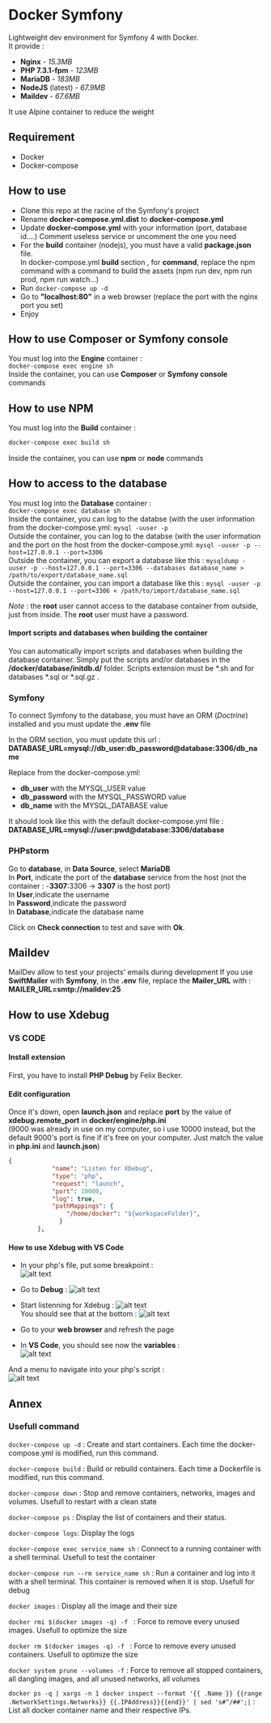 # Docker Symfony

Lightweight dev environment for Symfony 4 with Docker.  
It provide :
- **Nginx** - _15.3MB_
- **PHP 7.3.1-fpm** - _123MB_
- **MariaDB** - _183MB_
- **NodeJS** (latest) - _67.9MB_
- **Maildev** - _67.6MB_

It use Alpine container to reduce the weight

## Requirement
- Docker
- Docker-compose

## How to use
- Clone this repo at the racine of the Symfony's project
- Rename **docker-compose.yml.dist** to **docker-compose.yml**
- Update **docker-compose.yml** with your information (port, database id....) Comment useless service or uncomment the one you need  
- For the **build** container (nodejs), you must have a valid **package.json** file.  
In docker-compose.yml **build** section , for **command**, replace the npm command with a command to build the assets (npm run dev, npm run prod, npm run watch...)
- Run ```docker-compose up -d```
- Go to **"localhost:80"** in a web browser (replace the port with the nginx port you set)
- Enjoy

## How to use Composer or Symfony console
You must log into the **Engine** container :  
```docker-compose exec engine sh```  
Inside the container, you can use **Composer** or **Symfony console** commands  

## How to use NPM
You must log into the **Build** container :  
```sh
docker-compose exec build sh
```  
Inside the container, you can use **npm** or **node** commands  

## How to access to the database
You must log into the **Database** container :  
```docker-compose exec database sh```  
Inside the container, you can log to the databse (with the user information from the docker-compose.yml:
```mysql -uuser -p```    
Outside the container, you can log to the databse (with the user information and the port on the host from the docker-compose.yml:
```mysql -uuser -p --host=127.0.0.1 --port=3306```  
Outside the container, you can export a database like this :
```mysqldump -uuser -p --host=127.0.0.1 --port=3306 --databases database_name > /path/to/export/database_name.sql```  
Outside the container, you can import a database like this :
```mysql -uuser -p --host=127.0.0.1 --port=3306 < /path/to/import/database_name.sql```  

_Note_ : the **root** user cannot access to the database container from outside, just from inside. The **root** user must have a password.

#### Import scripts and databases when building the container
You can automatically import scripts and databases when building the database container. Simply put the scripts and/or databases in the **/docker/database/initdb.d/** folder.
Scripts extension must be *.sh and for databases *.sql or *.sql.gz .

### Symfony
To connect Symfony to the database, you must have an ORM (_Doctrine_) installed and you must update the **.env** file  

In the ORM section, you must update this url :
**DATABASE_URL=mysql://db_user:db_password@database:3306/db_name**

Replace from the docker-compose.yml:
- **db_user** with the MYSQL_USER value
- **db_password** with the MYSQL_PASSWORD value
- **db_name** with the MYSQL_DATABASE value

It should look like this with the default docker-compose.yml file :
**DATABASE_URL=mysql://user:pwd@database:3306/database**

### PHPstorm
Go to **database**, in **Data Source**, select **MariaDB**  
In **Port**, indicate the port of the **database** service from the host (not the container : -**3307**:3306 -> **3307** is the host port)  
In **User**,indicate the username  
In **Password**,indicate the password  
In **Database**,indicate the database name  

Click on **Check connection** to test and save with **Ok**.

## Maildev
MailDev allow to test your projects' emails during development
If you use **SwiftMailer** with **Symfony**, in the **.env** file, replace the **Mailer_URL** with :  
**MAILER_URL=smtp://maildev:25**  

## How to use Xdebug  
### VS CODE  

#### Install extension
First, you have to install **PHP Debug** by Felix Becker.  

#### Edit configuration
Once it's down, open **launch.json** and replace **port** by the value of **xdebug.remote_port** in **docker/engine/php.ini**  
(9000 was already in use on my computer, so i use 10000 instead, but the default 9000's port is fine if it's free on your computer. Just match the value in **php.ini** and **launch.json**)

```json
{
            "name": "Listen for XDebug",
            "type": "php",
            "request": "launch",
            "port": 10000,
            "log": true,
            "pathMappings": {
                "/home/docker": "${workspaceFolder}",
              }
        },
```

#### How to use Xdebug with VS Code
- In your php's file, put some breakpoint :  
![alt text](https://user-images.githubusercontent.com/23243372/62820250-f2b9de80-bb61-11e9-87f3-04d204d60856.png "Left click on the left side to put a breakpoint")

- Go to **Debug** : ![alt text](https://user-images.githubusercontent.com/23243372/62820288-7d024280-bb62-11e9-8bcc-972a6830fd3f.png "Debug menu")  

- Start listenning for Xdebug : ![alt text](https://user-images.githubusercontent.com/23243372/62820309-b76bdf80-bb62-11e9-97d3-c75d51ceac87.png "Click on the green arrow")  
You should see that at the bottom : ![alt text](https://user-images.githubusercontent.com/23243372/62820336-234e4800-bb63-11e9-973f-db7a330caaf9.png "Click on the green arrow")  


- Go to your **web browser** and refresh the page

- In **VS Code**, you should see now the **variables** :  
![alt text](https://user-images.githubusercontent.com/23243372/62820359-8809a280-bb63-11e9-80fd-d1bf3c74cd35.png "Variables")  

And a menu to navigate into your php's script :  
![alt text](https://user-images.githubusercontent.com/23243372/62820371-c901b700-bb63-11e9-847b-09a59b1f6298.png "Menu")  


## Annex
### Usefull command

```docker-compose up -d``` : Create and start containers. Each time the docker-compose.yml is modified, run this command.

```docker-compose build``` : Build or rebuild containers. Each time a Dockerfile is modified, run this command.

```docker-compose down``` : Stop and remove containers, networks, images and volumes. Usefull to restart with a clean state

```docker-compose ps``` : Display the list of containers and their status.

```docker-compose logs```: Display the logs

```docker-compose exec service_name sh``` : Connect to a running container with a shell terminal. Usefull to  test the container

```docker-compose run --rm service_name sh``` : Run a container and log into it with a shell terminal. This container is removed when it is stop. Usefull for debug

```docker images``` : Display all the image and their size

```docker rmi $(docker images -q) -f ``` : Force to remove every  unused images. Usefull to optimize the size

```docker rm $(docker images -q) -f ``` : Force to remove every  unused containers. Usefull to optimize the size

```docker system prune --volumes -f``` : Force to remove all stopped containers, all dangling images, and all unused networks, all volumes  

```docker ps -q | xargs -n 1 docker inspect --format '{{ .Name }} {{range .NetworkSettings.Networks}} {{.IPAddress}}{{end}}' | sed 's#^/##';|``` : List all docker container name and their respective IPs.